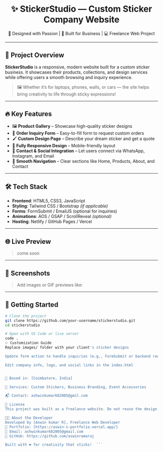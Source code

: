 <h1 align="center">✨ StickerStudio — Custom Sticker Company Website</h1>

<p align="center">
  🎨 Designed with Passion | 💼 Built for Business | 💻 Freelance Web Project
</p>

---

## 🧾 Project Overview

**StickerStudio** is a responsive, modern website built for a custom sticker business. It showcases their products, collections, and design services while offering users a smooth browsing and inquiry experience.  

> 🖼️ Whether it’s for laptops, phones, walls, or cars — the site helps bring creativity to life through sticky expressions!

---

## 🔥 Key Features

- 🖼️ **Product Gallery** – Showcase high-quality sticker designs  
- 🛒 **Order Inquiry Form** – Easy-to-fill form to request custom orders  
- 🖌️ **Custom Design Page** – Describe your dream sticker and get a quote  
- 📱 **Fully Responsive Design** – Mobile-friendly layout  
- 💌 **Contact & Social Integration** – Let users connect via WhatsApp, Instagram, and Email  
- 🧭 **Smooth Navigation** – Clear sections like Home, Products, About, and Contact

---

## 🛠️ Tech Stack

- **Frontend**: HTML5, CSS3, JavaScript  
- **Styling**: Tailwind CSS / Bootstrap *(if applicable)*  
- **Forms**: FormSubmit / EmailJS (optional for inquiries)  
- **Animations**: AOS / GSAP / ScrollReveal *(optional)*  
- **Hosting**: Netlify / GitHub Pages / Vercel

---

## 🌐 Live Preview

>come soon

---

## 📸 Screenshots

> Add images or GIF previews like:

---

## 🚀 Getting Started

```bash
# Clone the project
git clone https://github.com/your-username/stickerstudio.git
cd stickerstudio

# Open with VS Code or live server
code .
✨ Customization Guide
Replace images/ folder with your client's sticker designs

Update form action to handle inquiries (e.g., FormSubmit or backend route)

Edit company info, logo, and social links in the index.html


📍 Based in: [Coimbatore, India]

🎯 Services: Custom Stickers, Business Branding, Event Accessories

📬 Contact: ashwinkumar682005@gmil.com

📄 License
This project was built as a freelance website. Do not reuse the design without permission.

🧑‍💻 About the Developer
Developed by [Aswin kumar R], Freelance Web Developer
💼 Portfolio: [https://aswin-s-portfolio.vercel.app/]
📧 Email: ashwinkumar682005@gmail.com
🐙 GitHub: https://github.com/aswinramaraj

Built with ❤️ for creativity that sticks!  ```

